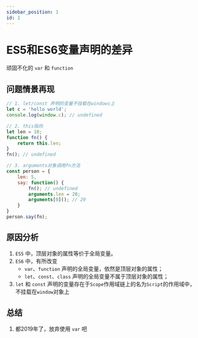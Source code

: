 ```yaml
---
sidebar_position: 1
id: 1
---
```


# ES5和ES6变量声明的差异

顽固不化的 `var` 和 `function`

## 问题情景再现

```javascript
// 1. let/const 声明的变量不挂载在windows上
let c = 'hello world';
console.log(window.c); // undefined

// 2. this指向
let len = 10;
function fn() {
    return this.len;
}
fn(); // undefined

// 3. arguments对象调用fn方法
const person = {
    len: 5,
    say: function() {
        fn(); // undefined
        arguments.len = 20;
        arguments[0](); // 20
    }
}
person.say(fn); 
```

## 原因分析

1. `ES5` 中，顶层对象的属性等价于全局变量。
2. `ES6` 中，有所改变
    - `var`、`function` 声明的全局变量，依然是顶层对象的属性；
    - `let`、`const`、`class` 声明的全局变量不属于顶层对象的属性；
3. `let` 和 `const` 声明的变量存在于`Scope`作用域链上的名为`Script`的作用域中，不挂载在`window`对象上

## 总结

1. 都2019年了，放弃使用 `var` 吧